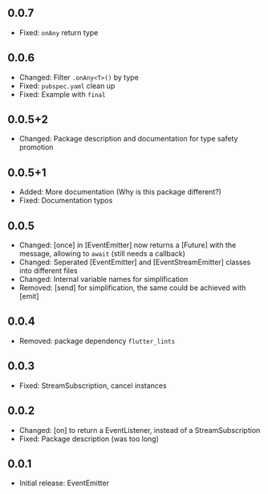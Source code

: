 ## 0.0.7

* Fixed: `onAny` return type

## 0.0.6

* Changed: Filter `.onAny<T>()` by type
* Fixed: `pubspec.yaml` clean up
* Fixed: Example with `final`

## 0.0.5+2

* Changed: Package description and documentation for type safety promotion

## 0.0.5+1

* Added: More documentation (Why is this package different?)
* Fixed: Documentation typos

## 0.0.5

* Changed: [once] in [EventEmitter] now returns a [Future] with the message, allowing to `await` (still needs a callback)
* Changed: Seperated [EventEmitter] and [EventStreamEmitter] classes into different files
* Changed: Internal variable names for simplification
* Removed: [send] for simplification, the same could be achieved with [emit]

## 0.0.4

* Removed: package dependency `flutter_lints`

## 0.0.3

* Fixed: StreamSubscription, cancel instances

## 0.0.2

* Changed: [on] to return a EventListener, instead of a StreamSubscription
* Fixed: Package description (was too long)

## 0.0.1

* Initial release: EventEmitter